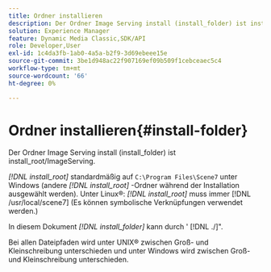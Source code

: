 ```yaml
---
title: Ordner installieren
description: Der Ordner Image Serving install (install_folder) ist install_root/ImageServing.
solution: Experience Manager
feature: Dynamic Media Classic,SDK/API
role: Developer,User
exl-id: 1c4da3fb-1ab0-4a5a-b2f9-3d69ebeee15e
source-git-commit: 3be1d948ac22f907169ef09b509f1cebceaec5c4
workflow-type: tm+mt
source-wordcount: '66'
ht-degree: 0%

---
```


# Ordner installieren{#install-folder}

Der Ordner Image Serving install (install_folder) ist install_root/ImageServing.

*[!DNL install_root]* standardmäßig auf `C:\Program Files\Scene7` unter Windows (andere *[!DNL install_root]* -Ordner während der Installation ausgewählt werden). Unter Linux®: *[!DNL install_root]* muss immer [!DNL /usr/local/scene7] (Es können symbolische Verknüpfungen verwendet werden.)

In diesem Dokument *[!DNL install_folder]* kann durch &#39; [!DNL ./]&quot;.

Bei allen Dateipfaden wird unter UNIX® zwischen Groß- und Kleinschreibung unterschieden und unter Windows wird zwischen Groß- und Kleinschreibung unterschieden.
